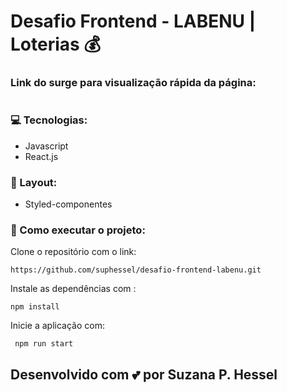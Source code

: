 # Desafio Frontend - LABENU | Loterias 💰

### Link do surge para visualização rápida da página: 
```

```

### 💻 Tecnologias: 
 - Javascript
 - React.js
 

### 🎨 Layout:
 - Styled-componentes


### 🔨 Como executar o projeto:

Clone o repositório com o link: 
```
https://github.com/suphessel/desafio-frontend-labenu.git
```
Instale as dependências com :
```
npm install
```
Inicie a aplicação com:
```
 npm run start
 ```

## Desenvolvido com 💕 por Suzana P. Hessel
